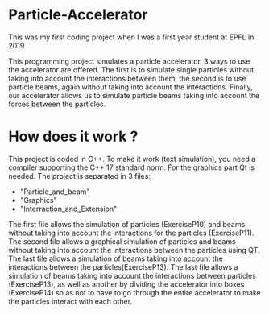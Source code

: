 # Particle-Accelerator
This was my first coding project when I was a first year student at EPFL in 2019.

This programming project simulates a particle accelerator. 3 ways to use the accelerator are offered. The first is to simulate single particles without taking into account the interactions between them, the second is to use particle beams, again without taking into account the interactions. Finally, our accelerator allows us to simulate particle beams taking into account the forces between the particles.

# How does it work ?

This project is coded in C++. To make it work (text simulation), you need a compiler supporting the C++ 17 standard norm. For the graphics part Qt is needed. The project is separated in 3 files:
- "Particle_and_beam"
- "Graphics"
- "Interraction_and_Extension"

The first file allows the simulation of particles (ExerciseP10) and beams without taking into account the interactions for the particles (ExerciseP11).
The second file allows a graphical simulation of particles and beams without taking into account the interactions between the particles using QT.
The last file allows a simulation of beams taking into account the interactions between the particles(ExerciseP13). The last file allows a simulation of beams taking into account the interactions between particles (ExerciseP13), as well as another by dividing the accelerator into boxes (ExerciseP14) so as not to have to go through the entire accelerator to make the particles interact with each other.
